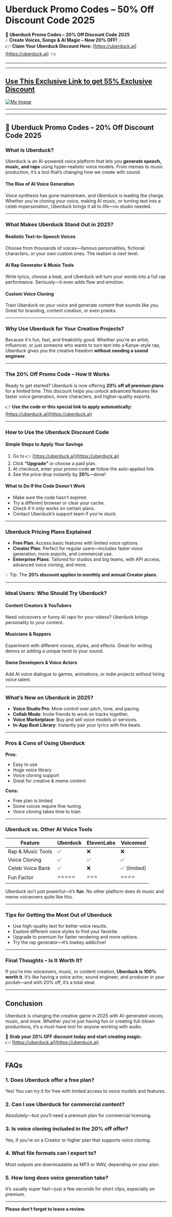 # Uberduck Promo Codes – 50% Off Discount Code 2025
 🦆 **Uberduck Promo Codes – 20% Off Discount Code 2025**  
🎶 **Create Voices, Songs & AI Magic – Now 20% OFF!** 🎶  
👉 **Claim Your Uberduck Discount Here:** [https://uberduck.ai](https://uberduck.ai) 👈  

---
---
## [Use This Exclusive Link to get 55% Exclusive Discount](https://uberduck.ai/?via=abdul-kareem)
[![My Image](https://github.com/user-attachments/assets/d7162447-7079-4ffd-a6a0-0dc00c8b7705)](https://uberduck.ai/?via=abdul-kareem)

---
---

## 🦆 **Uberduck Promo Codes – 20% Off Discount Code 2025**

### **What is Uberduck?**

Uberduck is an AI-powered voice platform that lets you **generate speech, music, and raps** using hyper-realistic voice models. From memes to music production, it’s a tool that’s changing how we create with sound.

#### **The Rise of AI Voice Generation**

Voice synthesis has gone mainstream, and Uberduck is leading the charge. Whether you're cloning your voice, making AI music, or turning text into a celeb impersonation, Uberduck brings it all to life—no studio needed.

---

### **What Makes Uberduck Stand Out in 2025?**

#### **Realistic Text-to-Speech Voices**

Choose from thousands of voices—famous personalities, fictional characters, or your own custom ones. The realism is next level.

#### **AI Rap Generator & Music Tools**

Write lyrics, choose a beat, and Uberduck will turn your words into a full rap performance. Seriously—it even adds flow and emotion.

#### **Custom Voice Cloning**

Train Uberduck on your voice and generate content that sounds like *you*. Great for branding, content creation, or even pranks.

---

### **Why Use Uberduck for Your Creative Projects?**

Because it's fun, fast, and freakishly good. Whether you're an artist, influencer, or just someone who wants to turn text into a Kanye-style rap, Uberduck gives you the creative freedom **without needing a sound engineer**.

---

### **The 20% Off Promo Code – How It Works**

Ready to get started? Uberduck is now offering **20% off all premium plans** for a limited time. This discount helps you unlock advanced features like faster voice generation, more characters, and higher-quality exports.

👉 **Use the code or this special link to apply automatically:** [https://uberduck.ai](https://uberduck.ai)

---

### **How to Use the Uberduck Discount Code**

#### **Simple Steps to Apply Your Savings**

1. Go to 👉 [https://uberduck.ai](https://uberduck.ai)  
2. Click **“Upgrade”** or choose a paid plan.
3. At checkout, enter your promo code **or** follow the auto-applied link.
4. See the price drop instantly by **20%**—done!

#### **What to Do If the Code Doesn’t Work**

- Make sure the code hasn’t expired.
- Try a different browser or clear your cache.
- Check if it only works on certain plans.
- Contact Uberduck’s support team if you're stuck.

---

### **Uberduck Pricing Plans Explained**

- **Free Plan**: Access basic features with limited voice options.
- **Creator Plan**: Perfect for regular users—includes faster voice generation, more exports, and commercial use.
- **Enterprise Plans**: Tailored for studios and big teams, with API access, advanced voice cloning, and more.

💡 Tip: The **20% discount applies to monthly and annual Creator plans**.

---

### **Ideal Users: Who Should Try Uberduck?**

#### **Content Creators & YouTubers**

Need voiceovers or funny AI raps for your videos? Uberduck brings personality to your content.

#### **Musicians & Rappers**

Experiment with different voices, styles, and effects. Great for writing demos or adding a unique twist to your sound.

#### **Game Developers & Voice Actors**

Add AI voice dialogue to games, animations, or indie projects without hiring voice talent.

---

### **What’s New on Uberduck in 2025?**

- **Voice Studio Pro**: More control over pitch, tone, and pacing.
- **Collab Mode**: Invite friends to work on tracks together.
- **Voice Marketplace**: Buy and sell voice models or services.
- **In-App Beat Library**: Instantly pair your lyrics with fire beats.

---

### **Pros & Cons of Using Uberduck**

**Pros:**
- Easy to use
- Huge voice library
- Voice cloning support
- Great for creative & meme content

**Cons:**
- Free plan is limited
- Some voices require fine-tuning
- Voice cloning takes time to train

---

### **Uberduck vs. Other AI Voice Tools**

| Feature            | Uberduck      | ElevenLabs    | Voicemod     |
|--------------------|---------------|---------------|--------------|
| Rap & Music Tools  | ✅            | ❌            | ❌           |
| Voice Cloning      | ✅            | ✅            | ✅           |
| Celeb Voice Bank   | ✅            | ❌            | ✅ (limited) |
| Fun Factor         | ⭐⭐⭐⭐⭐         | ⭐⭐⭐          | ⭐⭐⭐⭐        |

Uberduck isn’t just powerful—it’s **fun**. No other platform does AI music and meme voiceovers quite like this.

---

### **Tips for Getting the Most Out of Uberduck**

- Use high-quality text for better voice results.
- Explore different voice styles to find your favorite.
- Upgrade to premium for faster rendering and more options.
- Try the rap generator—it’s lowkey addictive!

---

### **Final Thoughts – Is It Worth It?**

If you're into voiceovers, music, or content creation, **Uberduck is 100% worth it**. It’s like having a voice actor, sound engineer, and producer in your pocket—and with 20% off, it’s a total steal.

---

## **Conclusion**

Uberduck is changing the creative game in 2025 with AI-generated voices, music, and more. Whether you're just having fun or creating full-blown productions, it’s a must-have tool for anyone working with audio.

🎤 **Grab your 20% OFF discount today and start creating magic:**  
👉 [https://uberduck.ai](https://uberduck.ai)

---

## **FAQs**

### **1. Does Uberduck offer a free plan?**  
Yes! You can try it for free with limited access to voice models and features.

### **2. Can I use Uberduck for commercial content?**  
Absolutely—but you’ll need a premium plan for commercial licensing.

### **3. Is voice cloning included in the 20% off offer?**  
Yes, if you're on a Creator or higher plan that supports voice cloning.

### **4. What file formats can I export to?**  
Most outputs are downloadable as MP3 or WAV, depending on your plan.

### **5. How long does voice generation take?**  
It’s usually super fast—just a few seconds for short clips, especially on premium.

---

**Please don’t forget to leave a review.**  
